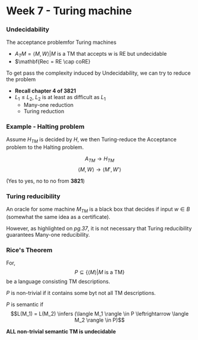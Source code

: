 # Week 7 - Turing machine

### Undecidability

The acceptance problemfor Turing machines

- $A_TM = {\langle M, W \rangle \vert M \ \text{is a TM that accepts w}}$ is RE but undecidable
- $\mathbf{Rec = RE \cap coRE}

To get pass the complexity induced by Undecidability, we can try to reduce the problem

- **Recall chapter 4 of 3821**
- $L_1 \leq L_2$, $L_2$ is at least as difficult as $L_1$ 
    - Many-one reduction
    - Turing reduction

### Example - Halting problem

Assume $H_{TM}$ is decided by $H$, we then Turing-reduce the Acceptance problem to the Halting problem.

$$A_{TM} \rightarrow H_{TM}$$
$$ \langle M, W \rangle \rightarrow \langle M', W' \rangle $$

(Yes to yes, no to no from **3821**)

### Turing reducibility

An oracle for some machine $M_{TM}$ is a black box that decides if input $w \in B$ (somewhat the same idea as a certificate).

However, as highlighted on *pg.37*, it is not necessary that Turing reducibility guarantees Many-one reducibility.

### Rice's Theorem

For,
$$ P \subseteq \{ \langle M \rangle | M \ \text{is a TM} \}$$ 
be a language consisting TM descriptions.

$P$ is non-trivial if it contains some byt not all TM descriptions.

$P$ is semantic if 
$$L(M_1) = L(M_2) \infers (\langle M_1 \rangle \in P \leftrightarrow \langle M_2 \rangle \in P)$$

**ALL non-trivial semantic TM is undecidable**

